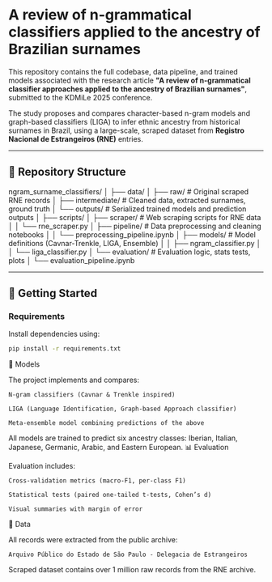 # A review of n-grammatical classifiers applied to the ancestry of Brazilian surnames

This repository contains the full codebase, data pipeline, and trained models associated with the research article **"A review of n-grammatical classifier approaches applied to the ancestry of Brazilian surnames"**, submitted to the KDMiLe 2025 conference.

The study proposes and compares character-based n-gram models and graph-based classifiers (LIGA) to infer ethnic ancestry from historical surnames in Brazil, using a large-scale, scraped dataset from **Registro Nacional de Estrangeiros (RNE)** entries.

---

## 📁 Repository Structure

ngram_surname_classifiers/
│
├── data/
│ ├── raw/ # Original scraped RNE records
│ ├── intermediate/ # Cleaned data, extracted surnames, ground truth
│ └── outputs/ # Serialized trained models and prediction outputs
│
├── scripts/
│ ├── scraper/ # Web scraping scripts for RNE data
│ │ └── rne_scraper.py
│ ├── pipeline/ # Data preprocessing and cleaning notebooks
│ │ └── preprocessing_pipeline.ipynb
│ ├── models/ # Model definitions (Cavnar-Trenkle, LIGA, Ensemble)
│ │ ├── ngram_classifier.py
│ │ └── liga_classifier.py
│ └── evaluation/ # Evaluation logic, stats tests, plots
│ └── evaluation_pipeline.ipynb


---

## 🚀 Getting Started

### Requirements

Install dependencies using:

```bash
pip install -r requirements.txt
```

🧠 Models

The project implements and compares:

    N-gram classifiers (Cavnar & Trenkle inspired)

    LIGA (Language Identification, Graph-based Approach classifier)

    Meta-ensemble model combining predictions of the above


All models are trained to predict six ancestry classes: Iberian, Italian, Japanese, Germanic, Arabic, and Eastern European.
📊 Evaluation

Evaluation includes:

    Cross-validation metrics (macro-F1, per-class F1)

    Statistical tests (paired one-tailed t-tests, Cohen’s d)

    Visual summaries with margin of error

📂 Data

All records were extracted from the public archive:

    Arquivo Público do Estado de São Paulo - Delegacia de Estrangeiros

Scraped dataset contains over 1 million raw records from the RNE archive.
